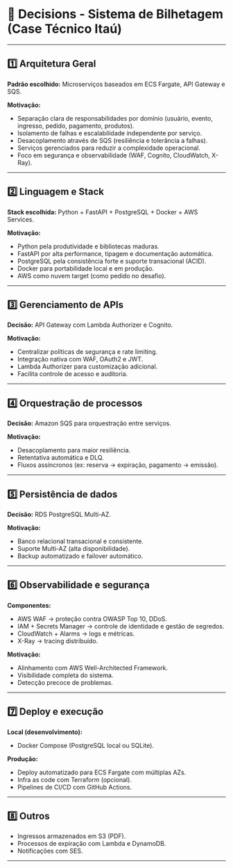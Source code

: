 
# 📝 Decisions - Sistema de Bilhetagem (Case Técnico Itaú)

---

## 1️⃣ Arquitetura Geral

**Padrão escolhido:** Microserviços baseados em ECS Fargate, API Gateway e SQS.

**Motivação:**

- Separação clara de responsabilidades por domínio (usuário, evento, ingresso, pedido, pagamento, produtos).
- Isolamento de falhas e escalabilidade independente por serviço.
- Desacoplamento através de SQS (resiliência e tolerância a falhas).
- Serviços gerenciados para reduzir a complexidade operacional.
- Foco em segurança e observabilidade (WAF, Cognito, CloudWatch, X-Ray).

---

## 2️⃣ Linguagem e Stack

**Stack escolhida:** Python + FastAPI + PostgreSQL + Docker + AWS Services.

**Motivação:**

- Python pela produtividade e bibliotecas maduras.
- FastAPI por alta performance, tipagem e documentação automática.
- PostgreSQL pela consistência forte e suporte transacional (ACID).
- Docker para portabilidade local e em produção.
- AWS como nuvem target (como pedido no desafio).

---

## 3️⃣ Gerenciamento de APIs

**Decisão:** API Gateway com Lambda Authorizer e Cognito.

**Motivação:**

- Centralizar políticas de segurança e rate limiting.
- Integração nativa com WAF, OAuth2 e JWT.
- Lambda Authorizer para customização adicional.
- Facilita controle de acesso e auditoria.

---

## 4️⃣ Orquestração de processos

**Decisão:** Amazon SQS para orquestração entre serviços.

**Motivação:**

- Desacoplamento para maior resiliência.
- Retentativa automática e DLQ.
- Fluxos assíncronos (ex: reserva → expiração, pagamento → emissão).

---

## 5️⃣ Persistência de dados

**Decisão:** RDS PostgreSQL Multi-AZ.

**Motivação:**

- Banco relacional transacional e consistente.
- Suporte Multi-AZ (alta disponibilidade).
- Backup automatizado e failover automático.

---

## 6️⃣ Observabilidade e segurança

**Componentes:**

- AWS WAF → proteção contra OWASP Top 10, DDoS.
- IAM + Secrets Manager → controle de identidade e gestão de segredos.
- CloudWatch + Alarms → logs e métricas.
- X-Ray → tracing distribuído.

**Motivação:**

- Alinhamento com AWS Well-Architected Framework.
- Visibilidade completa do sistema.
- Detecção precoce de problemas.

---

## 7️⃣ Deploy e execução

**Local (desenvolvimento):**

- Docker Compose (PostgreSQL local ou SQLite).

**Produção:**

- Deploy automatizado para ECS Fargate com múltiplas AZs.
- Infra as code com Terraform (opcional).
- Pipelines de CI/CD com GitHub Actions.

---

## 8️⃣ Outros

- Ingressos armazenados em S3 (PDF).
- Processos de expiração com Lambda e DynamoDB.
- Notificações com SES.

---

